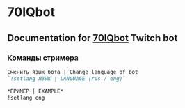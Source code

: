# 70IQbot

## Documentation for [70IQbot](https://www.twitch.tv/70iqbot) Twitch bot

### Команды стримера
```markdown
Сменить язык бота | Change language of bot
`!setlang ЯЗЫК | LANGUAGE (rus / eng)`

*ПРИМЕР | EXAMPLE*
!setlang eng
```
